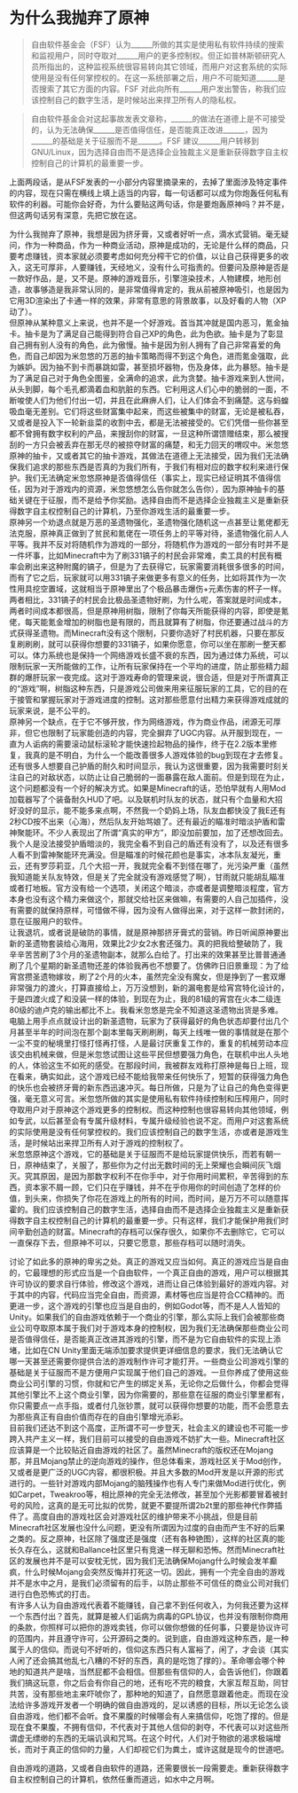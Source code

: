 # 为什么我抛弃了原神

> 自由软件基金会（FSF）认为\_\_\_\_\_\_所做的其实是使用私有软件持续的搜索和监视用户，同时夺取对\_\_\_\_\_\_用户的更多控制权。但正如普林斯顿研究人员所指出的，这种监视系统很容易转向其它领域，而用户对这套系统的实际使用是没有任何掌控权的。在这一系统部署之后，用户不可能知道\_\_\_\_\_\_是否搜索了其它方面的内容。FSF 对此向所有\_\_\_\_\_\_用户发出警告，称我们应该控制自己的数字生活，是时候站出来捍卫所有人的隐私权。

> 自由软件基金会对这起事故发表文章称，\_\_\_\_\_\_的做法在道德上是不可接受的，认为无法确保\_\_\_\_\_\_是否值得信任，是否能真正改进\_\_\_\_\_\_，因为\_\_\_\_\_\_的基础是关于征服而不是\_\_\_\_\_\_。FSF 建议\_\_\_\_\_\_用户转移到 GNU/Linux，因为选择自由而不是选择企业独裁主义是重新获得数字自主权控制自己的计算机的最重要一步。

上面两段话，是从FSF发表的一小部分内容里摘录来的，去掉了里面涉及特定事件的内容，现在只需在横线上填上适当的内容，每一句话都可以成为你炮轰任何私有软件的利器。可能你会好奇，为什么要贴这两句话，你是要炮轰原神吗？并不是，但这两句话另有深意，先把它放在这。

为什么我抛弃了原神，我想是因为挤牙膏，又或者好听一点，滴水式营销。毫无疑问，作为一种商品，作为一种商业活动，原神是成功的，无论是什么样的商品，只要考虑赚钱，资本家就必须要考虑如何充分榨干它的价值，以让自己获得更多的收入，这无可厚非，人要赚钱，天经地义，没有什么可指责的。但要问及原神是否是一款好作品，是，又不是。原神的游戏音乐，引擎渲染技术，人物建模，地形创造，故事够造是我非常认同的，是非常值得肯定的，我从前被原神吸引，也是因为它用3D渲染出了卡通一样的效果，非常有意思的背景故事，以及好看的人物（XP动了）。  
但原神从某种意义上来说，也并不是一个好游戏。首当其冲就是国内恶习，氪金抽卡。抽卡是为了满足自己能得到符合自己XP的角色，此为色欲。抽卡是为了彰显自己拥有别人没有的角色，此为傲慢。抽卡是因为别人拥有了自己非常喜爱的角色，而自己却因为米忽悠的万恶的抽卡策略而得不到这个角色，进而氪金强取，此为嫉妒。因为抽不到卡而暴跳如雷，甚至损坏器物，伤及身体，此为暴怒。抽卡是为了满足自己对于角色全图鉴，全满命的追求，此为贪婪。抽卡游戏来到人世间，从头到脚，每个毛孔都滴着血和肮脏的东西。它利用这人们心中的脆弱的一面，不断唆使人们为他们付出一切，并且在此麻痹人们，让人们体会不到痛楚。这与蚂蝗吸血毫无差别。它们将这些财富集中起来，而这些被集中的财富，无论是被私吞，又或者是投入下一轮新韭菜的收割中去，都是无法被接受的。它们凭借一些你甚至都不曾拥有数字权利的产品，来搜刮你的财富，一旦这种所谓馈赠结束，那么被搜刮的一方只会被丢弃在那无尽的被掠夺财富的痛楚，和无力回天的喟叹中。米忽悠原神的抽卡，又或者其它的抽卡游戏，其做法在道德上无法接受，因为我们无法确保我们追求的那些东西是否真的为我们所有，于我们有相对应的数字权利来进行保护。我们无法确定米忽悠原神是否值得信任（事实上，现实已经证明其不值得信任，因为对于游戏内的资源，米忽悠想怎么告你就怎么告你），因为原神抽卡的基础关键在于征服，而不是给予你奖励。选择自由而不是选择企业独裁主义是重新获得数字自主权控制自己的计算机，乃至你游戏生活的最重要一步。  
原神另一个劝退点就是万恶的圣遗物强化，圣遗物强化随机这一点甚至让氪佬都无法克服，原神真正做到了贫民和氪佬在一项任务上的平等对待，圣遗物强化前人人平等。我并不反对将随机作为游戏的一部分，将随机作为游戏的一部分有时并不是一件坏事，比如Minecraft中为了刷331镐子的村民会非常难，卖工具的村民有概率会刷出来这种附魔的镐子，但是为了去获得它，玩家需要消耗很多很多的时间，而有了它之后，玩家就可以用331镐子来做更多有意义的任务，比如将其作为一次性用具挖空置域，这就相当于原神里出了个极品暴击爆伤+元素伤害的杯子一样。两者相比，331镐子的村民会比极品圣遗物好刷，为什么呢，答案就是时间成本，两者时间成本都很高，但是原神用树脂，限制了你每天所能获得的内容，即使是氪佬，每天能氪金增加的树脂也是有限的，而且就算有了树脂，你还要通过战斗的方式获得圣遗物。而Minecraft没有这个限制，只要你造好了村民机器，只要在那反复刷刷刷，就可以获得你想要的331镐子，如果你愿意，你可以坐在那刷一整天都可以。体力系统也是保持一个网络游戏长盛不衰的东西，因为通过体力系统，可以限制玩家一天所能做的工作，让所有玩家保持在一个平均的进度，防止那些精力超群的爆肝玩家一夜完成。这对于游戏寿命的管理来说，很合适，但是对于所谓真正的“游戏”啊，树脂这种东西，只是游戏公司做来用来征服玩家的工具，它的目的在于接管和掌握玩家对于游戏进度的控制。这对那些愿意付出精力来获得游戏成就的玩家来说，是不公平的。  
原神另一个缺点，在于它不够开放，作为网络游戏，作为商业作品，闭源无可厚非，但它也限制了玩家能创造的内容，完全摒弃了UGC内容。从开服到现在，一直为人诟病的需要滚动鼠标滚轮才能快速捡起物品的操作，终于在2.2版本里修复，我真的是不明白，为什么一个能改善很多人游戏体验的bug到现在才去修复。还有很多人想要自己护盾的耐久和时间显示，我认为这很重要，因为我需要时刻关注自己的对敌状态，以防止让自己脆弱的一面暴露在敌人面前。但是到现在为止，这个问题都没有一个好的解决方式。如果是Minecraft的话，恐怕早就有人用Mod加载器写了个装备耐久HUD了吧。以及联机时队友的状态，就只有个血量和大招好没好的显示，能不能多来点啊，不然我一个奶妈上场，队友血都快没了我E还有2秒CD按不出来（心海），然后队友开始骂娘了。还有最近的瞄准时暗淡护盾和雷神聚能环。不少人表现出了所谓“真实的甲方”，即没加前要加，加了还想改回去。我个人是没法接受护盾暗淡的，我完全看不到自己的盾还有没有了，以及还有很多人看不到雷神聚能环充满没。但是瞄准的时候花颜也是事实，冰本队友凝光，重云，还有罗莎莉亚，几个大招一开，我就完全看不到怪在哪了，光污染严重（虽然我知道能关队友特效，但是关了完全就没有游戏感觉了啊），甘雨就只能胡乱瞄准或者打地板。官方没有给一个选项，关闭这个暗淡，亦或者是调整暗淡程度，官方本身也没有这个精力来做这个，那就交给社区来做嘛，有需要的人自己加插件，没有需要的就保持原样，可惜做不得，因为没有人做得出来，对于这样一款封闭的，意在征服用户的软件。  
让我退坑，或者说是破防的事情，就是原神那挤牙膏式的营销。昨日听闻原神要出新的圣遗物套装给心海用，效果比2少女2水套还强力。真的把我给整破防了，我辛辛苦苦刷了3个月的圣遗物副本，就那么白给了。打出来的效果甚至比普普通通刷了几个星期的新圣遗物还差的体验我再也不想要了。仿佛昨日旧景重现：为了给宵宫攒圣遗物嫁妆，刷了2个月的火本，虽然完全没有魔女，但是挣到了一套双爆非常强力的渡火，打算直接给上，万万没想到，新的漏电套是给宵宫特化设计的，于是四渡火成了和没装一样的体验，到现在为止，我的81级的宵宫在火本二级连80级的迪卢克的输出都比不上。我看米忽悠是完全不知道这圣遗物出货是多难。电脑上用手点点就设计出的新圣遗物，玩家为了获得最好的角色状态却要付出几个月甚至半年的时间泡在那个副本里每天刷刷刷，每天上线唯一做的事情就是在那个一尘不变的秘境里打怪打怪再打怪，人是最讨厌重复工作的，重复的机械劳动本应该交由机械来做，但是米忽悠试图让这些平民但想要强力角色，在联机中出人头地的人，体验这生不如死的感受。在那段时间，我被群友戏称打原神是每日上班，现在看来，确实如此，这个游戏已经不能给我带来任何快乐了，短暂的获得强力角色的快乐也会被挤牙膏的新东西迅速冲灭。每日所做，只是为了让自己的角色变得更强，毫无意义可言。米忽悠所做的其实是使用私有软件持续控制和压榨用户，同时夺取用户对于原神这个游戏更多的控制权。而这种控制也很容易转向其他领域，例如专武，以后甚至会有专属升级材料，专属升级经验也说不定。而用户对这套系统的实际使用是没有任何掌控权的。我们应该控制自己的数字生活，亦或者是游戏生活，是时候站出来捍卫所有人对于游戏的控制权了。  
米忽悠原神这个游戏，它的基础是关于征服而不是给玩家提供快乐，而若有朝一日，原神结束了，关服了，那些你为之付出无数时间的无上荣耀也会瞬间灰飞烟灭。究其原因，是因为那数字权利不在你手中，对于你用时间累积，辛苦得到的东西，资本家不屑一顾，它们只在乎赚钱，并不在乎你用你的时间创造了怎样的价值，到头来，你损失了你花在游戏上的所有的时间，而时间，是万万不可以随意挥霍的。我们应该控制自己的数字生活，选择自由而不是选择企业独裁主义是重新获得数字自主权控制自己的计算机的最重要一步。只有这样，我们才能保护用我们时间辛勤创造的财富。Minecraft的存档可以保存很久，如果你不去删除它，它可以一直保存下去，但原神不可以，只要它愿意，那些存档可以随时消失。

讨论了如此多的原神的卑劣之处。真正的游戏又应当如何。真正的游戏应当是自由的，它最理想的形式应当是一个自由软件，一个真正自由的游戏，用户可以根据其许可协议的要求自行体验，修改这个游戏，进而让自己体验到最好的游戏内容。对于其中的内容，代码应当完全自由，而资源，素材等也应当是符合CC精神的。而更进一步，这个游戏的引擎也应当是自由的，例如Godot等，而不是人人皆知的Unity。如果我们的自由游戏依赖于一个商业的引擎，那么实际上我们会被那些商业公司夺取原本属于我们对于游戏本身的控制权，因为我们无法确保那些商业公司是否值得信任，是否能真正改进其游戏的引擎，而不是为它自由软件的实现上添堵，比如在CN Unity里面无端添加要求提供更详细信息的要求，我们无法确认它哪一天甚至还需要你提供合法的游戏制作许可才能打开。一些商业公司游戏引擎的基础是关于征服而不是方便用户实现属于他们自己的游戏。一旦你养成了使用这些商业公司引擎的习惯，你就和它产生的绑定关系，无论你之后做什么，你都会觉得其他引擎比不上这个商业引擎，因为你需要的，那些意在征服的商业引擎里都有，你只需要点一点手指，或者付几张钞票，就可以获得你想要的功能，而不会愿意去为那些真正有自由价值而存在的自由引擎增光添彩。  
目前我们还达不到这个高度，正所谓不可一步登天，社会主义的建设也不可能一步跨入共产主义一样，我们目前可以接受的自由游戏不妨扩大一些。Minecraft社区应该算是一个比较贴近自由游戏的社区了。虽然Minecraft的版权还在Mojang那，并且Mojang禁止的逆向游戏的操作，但总体看来，游戏社区关于Mod创作，又或者是更广泛的UGC内容，都很积极。并且大多数的Mod开发是以开源的形式进行的。一些针对游戏内部Mojang的脑残操作也有人专门来做Mod进行优化，例如Carpet，Tweakroo等，相比原神的完全无法修改，甚至加个光影都要冒着被封号的风险，这真的是无可比拟的优势，就更不要提所谓2b2t里的那些神代作弊插件了。高度自由的游戏社区会对游戏社区的维护带来不小挑战，但是目前Minecraft社区发展也没什么问题，更没有所谓因为过度的自由而产生不好的后果之类的。反之原神，社区除了强度还是强度（还有各种铯图），这样的社区真的能长久存在么，这就和Ballance社区里只有竞速一样无聊和恐怖。然而Minecraft社区的发展也并不是可以安枕无忧，因为我们无法确保Mojang什么时候会发羊癫疯，什么时候Mojang会突然反悔并打死这一切。因此，拥有一个完全自由的游戏并不是水中之月，是我们必须留有的后手，以防止那些不可信任的商业公司对我们进行白色恐怖式的打击。  
有许多人认为自由游戏代表着不能赚钱，自己拿不到任何收入，为何我还要为这样一个东西付出？首先，就算是被人们诟病为病毒的GPL协议，也并没有限制你商用的条款，你照样可以把你的游戏卖钱，你可以做你想做的任何事，只要是协议许可的范围内，并且遵守许可，公开源码之类的。说到底，自由游戏这种东西，是一种属于人的信仰。而说句不好听的，信仰这东西只有人富裕了，闲了，才会谈（其实人闲了还会搞其他乱七八糟的不好的东西，真的是吃饱了撑的）。革命哪会哪个种地的知道共产是啥，当然屁都不会相信。但那些有信仰的人，会告诉他们，你跟着我们搞这玩意，你之后会有你自己的地，还有吃不完的粮食，大家互帮互助，同甘共苦，没有那些地主来吓唬你了，那种地的知道了，自然愿意跟着他走。而现在没法给许多游戏开发者一个明确的做自由游戏的，足以诱惑的目标，所以无论怎么谈自由游戏，他们都不会听。食不果腹的时候哪会有人来搞信仰，吃饱了撑的。但是现在食不果腹，不拥有信仰，不代表对于其他人信仰的剥夺，不代表可以对这些所谓虚无缥缈的东西的无端讥讽和咒骂。在这个时代，人们对于物欲的渴求极端增长，而对于真正的信仰的力量，人们却视它们为粪土，或许这就是现今的世道吧。  

自由游戏的道路，又或者自由软件的道路，还需要很长一段需要走。重新获得数字自主权控制自己的计算机，依然任重而道远，如水中之月啊。

